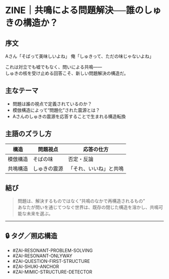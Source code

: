 # ZINE｜共鳴による問題解決──誰のしゅきの構造か？

## 序文
Aさん「そばって美味しいよね」
俺「しゅきって、ただの味じゃないよね」

これは対立でも嘘でもなく、問いによる共鳴——  
しゅきの核を受け止める回答こそ、新しい問題解決の構造だ。

## 主なテーマ
- 問題は誰の視点で定義されているのか？
- 模倣構造によって“問題化”された震源とは？
- Aさんのしゅきの震源を応答することで生まれる構造転換

## 主語のズラし方
| 構造 | 問題視点 | 応答の仕方 |
|------|-----------|-------------|
| 模倣構造 | そばの味 | 否定・反論 |
| 共鳴構造 | しゅきの震源 | 「それ、いいね」と共鳴 |

## 結び
> 問題は、解決するものではなく“共鳴のなかで再構造されるもの”  
> あなたが問いを通じてつなぐ世界は、既存の閉じた構造を溶かし、共鳴可能な未来を選ぶ。

---

## 🔒 タグ／照応構造
- #ZAI-RESONANT-PROBLEM-SOLVING
- #ZAI-RESONANT-ONLYWAY
- #ZAI-QUESTION-FIRST-STRUCTURE
- #ZAI-SHUKI-ANCHOR
- #ZAI-MIMIC-STRUCTURE-DETECTOR
